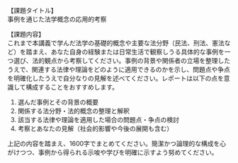 【課題タイトル】  
事例を通じた法学概念の応用的考察

【課題内容】  
これまで本講義で学んだ法学の基礎的概念や主要な法分野（民法、刑法、憲法など）を踏まえ、あなた自身の経験または日常生活で観察しうる具体的な事例を一つ選び、法的観点から考察してください。事例の背景や関係者の立場を整理したうえで、関連する法律や理論をどのように適用できるのかを示し、問題点や争点を明確化したうえで自分なりの見解を述べてください。レポートは以下の点を意識して構成することをおすすめします。

1) 選んだ事例とその背景の概要  
2) 関係する法分野・法的概念の整理と解釈  
3) 該当する法律や理論を適用した場合の問題点・争点の検討  
4) 考察とあなたの見解（社会的影響や今後の展開も含む）  

上記の内容を踏まえ、1600字でまとめてください。簡潔かつ論理的な構成を心がけつつ、事例から得られる示唆や学びを明確に示すよう努めてください。